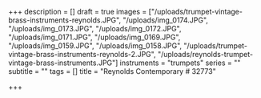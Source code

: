 +++
description = []
draft = true
images = ["/uploads/trumpet-vintage-brass-instruments-reynolds.JPG", "/uploads/img_0174.JPG", "/uploads/img_0173.JPG", "/uploads/img_0172.JPG", "/uploads/img_0171.JPG", "/uploads/img_0169.JPG", "/uploads/img_0159.JPG", "/uploads/img_0158.JPG", "/uploads/trumpet-vintage-brass-instruments-reynolds-2.JPG", "/uploads/reynolds-trumpet-vintage-brass-instruments.JPG"]
instruments = "trumpets"
series = ""
subtitle = ""
tags = []
title = "Reynolds Contemporary # 32773"

+++
